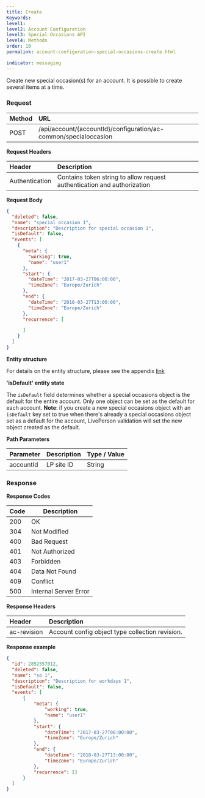 ```yaml
---
title: Create
Keywords:
level1:
level2: Account Configuration
level3: Special Occasions API
level4: Methods
order: 10
permalink: account-configuration-special-occasions-create.html

indicator: messaging
---
```


Create new special occasion(s) for an account. It is possible to create several items at a time.

### Request

| Method | URL |
| :-------- | :------ |
| POST  |/api/account/{accountId}/configuration/ac-common/specialoccasion |

**Request Headers**

| Header | Description |
 |:-------- | :------------ |
| Authentication | Contains token string to allow request authentication and authorization |




**Request Body**

```json
{
  "deleted": false,
  "name": "special occasion 1",
  "description": "Description for special occasion 1",
  "isDefault": false,
  "events": [
    {
      "meta": {
        "working": true,
        "name": "user1"
      },
      "start": {
        "dateTime": "2017-03-27T06:00:00",
        "timeZone": "Europe/Zurich"
      },
      "end": {
        "dateTime": "2018-03-27T13:00:00",
        "timeZone": "Europe/Zurich"
      },
      "recurrence": [

      ]
    }
  ]
}
```

**Entity structure**

For details on the entity structure, please see the appendix [link](https://lpgithub.dev.lprnd.net/product-marketing/developers-community/blob/workdays-documentation/pages/documents/account-configuration/special-occasions/appendix.md)

**'isDefault' entity state**

The `isDefault` field determines whether a special occasions object is the default for the entire account. Only one object can be set as the default for each account. **Note**: if you create a new special occasions object with an `isDefault` key set to true when there's already a special occasions object set as a default for the account, LivePerson validation will set the new object created as the default.

**Path Parameters**

 |Parameter  |Description |  Type / Value |
 |:----------- | :------------ | :--------------- |
 |accountId | LP site ID | String  |


### Response

**Response Codes**

| Code | Description           |
|------|-----------------------|
| 200  | OK                    |
| 304  | Not Modified          |
| 400  | Bad Request           |
| 401  | Not Authorized        |
| 403  | Forbidden             |
| 404  | Data Not Found        |
| 409  | Conflict              |
| 500  | Internal Server Error |

**Response Headers**

 |Header|  Description|
 |:-------|   :-----  |
 |ac-revision|  Account config object type collection revision.|  

**Response example**

```json
{
  "id": 2852557012,
  "deleted": false,
  "name": "so 1",
  "description": "Description for workdays 1",
  "isDefault": false,
  "events": [
      {
          "meta": {
              "working": true,
              "name": "user1"
          },
          "start": {
              "dateTime": "2017-03-27T06:00:00",
              "timeZone": "Europe/Zurich"
          },
          "end": {
              "dateTime": "2018-03-27T13:00:00",
              "timeZone": "Europe/Zurich"
          },
          "recurrence": []
      }
  ]
}
```
